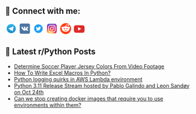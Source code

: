 ## 🔎 Connect with me:
[<img src="https://github.com/bullbesh/bullbesh/blob/main/images/Telegram.png" width="32" height="32" />](https://t.me/bullbesh)
[<img src="https://github.com/bullbesh/bullbesh/blob/main/images/VK.png" width="32" height="32" />](https://vk.com/bullbesh)
[<img src="https://github.com/bullbesh/bullbesh/blob/main/images/Twitter.png" width="32" height="32" />](https://twitter.com/bullbesh1)
[<img src="https://github.com/bullbesh/bullbesh/blob/main/images/Instagram.png" width="32" height="32" />](https://www.instagram.com/bullbesh)
[<img src="https://github.com/bullbesh/bullbesh/blob/main/images/Reddit.png" width="32" height="32" />](https://www.reddit.com/user/bullbesh)
[<img src="https://github.com/bullbesh/bullbesh/blob/main/images/YouTube.png" width="32" height="32" />](https://www.youtube.com/channel/UCtfjRs6uzgq5mfm8S06WTcg)

## 📕 Latest r/Python Posts
<!-- BLOG-POST-LIST:START -->
- [Determine Soccer Player Jersey Colors From Video Footage](https://www.reddit.com/r/Python/comments/ya7jii/determine_soccer_player_jersey_colors_from_video/)
- [How To Write Excel Macros In Python?](https://www.reddit.com/r/Python/comments/ya5f4x/how_to_write_excel_macros_in_python/)
- [Python logging quirks in AWS Lambda environment](https://www.reddit.com/r/Python/comments/ya1m72/python_logging_quirks_in_aws_lambda_environment/)
- [Python 3.11 Release Stream hosted by Pablo Galindo and Leon Sandøy on Oct 24th](https://www.reddit.com/r/Python/comments/y9ylkt/python_311_release_stream_hosted_by_pablo_galindo/)
- [Can we stop creating docker images that require you to use environments within them?](https://www.reddit.com/r/Python/comments/y9u87s/can_we_stop_creating_docker_images_that_require/)
<!-- BLOG-POST-LIST:END -->
